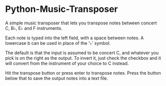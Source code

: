 # Python-Music-Transposer
A simple music transposer that lets you transpose notes between concert C, B♭, E♭ and F instruments. 

Each note is typed into the left field, with a space between notes. A lowercase b can be used in place of the '♭' symbol. 

The default is that the input is assumed to be concert C, and whatever you pick is on the right as the output. To invert it, just check the checkbox and it will convert from the instrument of your choice to C instead. 

Hit the transpose button or press enter to transpose notes. Press the button below that to save the output notes into a text file.

